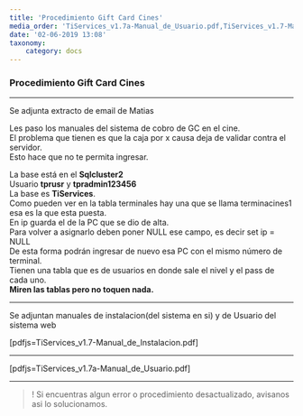 ```yaml
---
title: 'Procedimiento Gift Card Cines'
media_order: 'TiServices_v1.7a-Manual_de_Usuario.pdf,TiServices_v1.7-Manual_de_Instalacion.pdf'
date: '02-06-2019 13:08'
taxonomy:
    category: docs
---
```


### Procedimiento Gift Card Cines
-------
Se adjunta extracto de email de Matias

Les paso los manuales del sistema de cobro de GC en el cine.   
El problema que tienen es que la caja por x causa deja de validar contra el servidor.  
Esto hace que no te permita ingresar.    

La base está en el **Sqlcluster2**  
Usuario **tprusr** y **tpradmin123456**  
La base es **TiServices**.  
Como pueden ver en la tabla terminales hay una que se llama terminacines1 esa es la que esta puesta.  
En ip guarda el de la PC que se dio de alta.  
Para volver a asignarlo deben poner NULL ese campo, es decir set ip = NULL  
De esta forma podrán ingresar de nuevo esa PC con el mismo número de terminal.      
Tienen una tabla que es de usuarios en donde sale el nivel y el pass de cada uno.   
**Miren las tablas pero no toquen nada.**   

--------

Se adjuntan manuales de instalacion(del sistema en si) y de Usuario del sistema web

[pdfjs=TiServices_v1.7-Manual_de_Instalacion.pdf]

----------

[pdfjs=TiServices_v1.7a-Manual_de_Usuario.pdf]

----------

>! Si encuentras algun error o procedimiento desactualizado, avisanos asi lo solucionamos.



